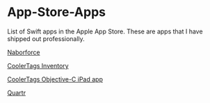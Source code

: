 # App-Store-Apps
List of Swift apps in the Apple App Store. These are apps that I have shipped out professionally.  

[Naborforce](https://apps.apple.com/us/app/nabor-app/id1479721280)

[CoolerTags Inventory](https://apps.apple.com/us/app/coolertags-inventory-app/id1504897825)

[CoolerTags Objective-C iPad app](https://apps.apple.com/us/app/coolertags/id876442099)

[Quartr](https://apps.apple.com/us/app/quartr/id1460171010)
